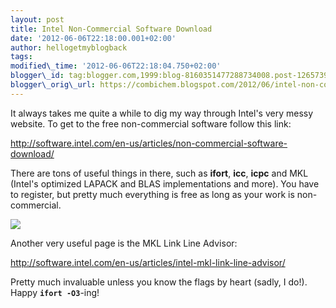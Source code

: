```yaml
---
layout: post
title: Intel Non-Commercial Software Download
date: '2012-06-06T22:18:00.001+02:00'
author: hellogetmyblogback
tags:
modified\_time: '2012-06-06T22:18:04.750+02:00'
blogger\_id: tag:blogger.com,1999:blog-8160351477288734008.post-1265739419435425253
blogger\_orig\_url: https://combichem.blogspot.com/2012/06/intel-non-commercial-software-download.html
---
```



It always takes me quite a while to dig my way through Intel's very messy website. To get to the free non-commercial software follow this link:




<http://software.intel.com/en-us/articles/non-commercial-software-download/>




There are tons of useful things in there, such as **ifort**, **icc**, **icpc** and MKL (Intel's optimized LAPACK and BLAS implementations and more). You have to register, but pretty much everything is free as long as your work is non-commercial.







[![](https://upload.wikimedia.org/wikipedia/commons/c/c9/Intel-logo.svg)](https://upload.wikimedia.org/wikipedia/commons/c/c9/Intel-logo.svg)






Another very useful page is the MKL Link Line Advisor:

<http://software.intel.com/en-us/articles/intel-mkl-link-line-advisor/>




Pretty much invaluable unless you know the flags by heart (sadly, I do!). Happy **`ifort -O3`**-ing!